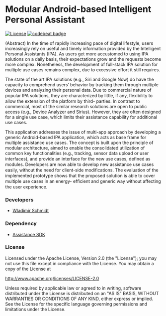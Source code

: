 # Modular Android-based Intelligent Personal Assistant

[![License](https://img.shields.io/badge/license-Apache-orange.svg?style=flat)](https://opensource.org/licenses/Apache-2.0)
[![codebeat badge](https://codebeat.co/badges/11fd5a2f-af21-4102-bd52-64ad8936e672)](https://codebeat.co/projects/github-com-telecooperation-assistance-platform-client-android)

(Abstract) In the time of rapidly increasing pace of digital lifestyle, users increasingly rely on useful and timely information
provided by the Intelligent Personal Assistants (IPA). As users get more accustomed to using IPA solutions on a daily
basis, their expectations grow and the requests become more complex. Nonetheless, the development of full-stack
IPA solution for multiple use cases remains complex, due to excessive effort it still requires.

The state of the art IPA solutions (e.g., Siri and Google Now) do have the capacity to comprehend users’ behavior
by tracking them through multiple devices and analyzing their personal data. Due to commercial nature of popular
IPA solutions, they are characterized by little, if any, ﬂexibility to allow the extension of the platform by third-
parties. In contrast to commercial, most of the similar research solutions are open to public access (e.g., Device
Analyzer and Sirius). However, they are often designed for a single use case, which limits their assistance capability
for additional use cases.

This application addresses the issue of multi-app approach by developing a generic Android-based IPA application,
which acts as base frame for multiple assistance use cases. The concept is built upon the principle of modular
architecture, aimed to enable the consolidated utilization of common key functionalities (e.g., tracking, sensor
data upload or user interfaces), and provide an interface for the new use cases, deﬁned as modules. Developers are
now able to develop new assistance use cases easily, without the need for client-side modiﬁcations. The evaluation
of the implemented prototype shows that the proposed solution is able to cover multiple use cases in an energy-
efﬁcient and generic way without affecting the user experience.

### Developers
* [Wladimir Schmidt](https://github.com/wlsc)

### Dependency
* [Assistance SDK](https://github.com/Telecooperation/assistance-platform-client-sdk-android)

### License
Licensed under the Apache License, Version 2.0 (the "License");
you may not use this file except in compliance with the License.
You may obtain a copy of the License at

   http://www.apache.org/licenses/LICENSE-2.0

Unless required by applicable law or agreed to in writing, software
distributed under the License is distributed on an "AS IS" BASIS,
WITHOUT WARRANTIES OR CONDITIONS OF ANY KIND, either express or implied.
See the License for the specific language governing permissions and
limitations under the License.
